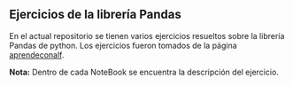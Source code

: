 ## Ejercicios de la librería Pandas

En el actual repositorio se tienen varios ejercicios resueltos sobre la librería Pandas de python. Los ejercicios fueron tomados de la página [aprendeconalf](https://aprendeconalf.es/docencia/python/ejercicios/pandas/).

**Nota:** Dentro de cada NoteBook se encuentra la descripción del ejercicio. 
